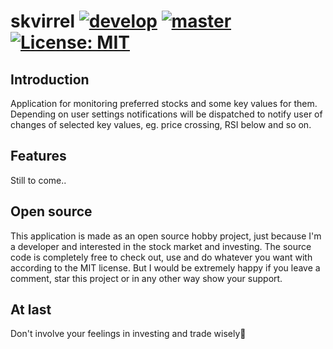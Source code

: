 # skvirrel [![develop](https://github.com/rnyholm/skvirrel/actions/workflows/build.yml/badge.svg?branch=develop)](https://github.com/rnyholm/skvirrel/actions/workflows/build.yml) [![master](https://github.com/rnyholm/skvirrel/actions/workflows/build.yml/badge.svg?branch=master)](https://github.com/rnyholm/skvirrel/actions/workflows/build.yml) [![License: MIT](https://img.shields.io/badge/License-MIT-blue.svg)](https://raw.githubusercontent.com/rnyholm/runcalc/master/LICENSE)

## Introduction
Application for monitoring preferred stocks and some key values for them. Depending on user settings notifications will be dispatched to notify user of changes of selected key values, eg. price crossing, RSI below and so on.

## Features
Still to come..

## Open source
This application is made as an open source hobby project, just because I'm a developer and interested in the stock market and investing. The source code is completely free to check out, use and do whatever you want with according to the MIT license. But I would be extremely happy if you leave a comment, star this project or in any other way show your support.

## At last
Don't involve your feelings in investing and trade wisely🤑
